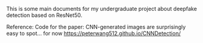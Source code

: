 This is some main documents for my undergraduate project about deepfake detection based on ResNet50.

Reference: Code for the paper: CNN-generated images are surprisingly easy to spot... for now https://peterwang512.github.io/CNNDetection/

